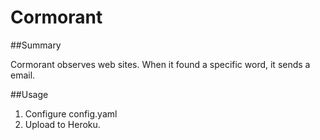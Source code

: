 # Cormorant

##Summary

Cormorant observes web sites. When it found a specific word, it sends a email.

##Usage

1. Configure config.yaml
2. Upload to Heroku.